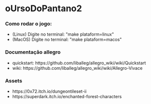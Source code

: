 # oUrsoDoPantano2

<h3>Como rodar o jogo: </h3>
<ul>
  <li>(Linux) Digite no terminal:  "make plataform=linux"</li>
  <li>(MacOS) Digite no terminal:  "make plataform=macos"</li>
</ul>




<h3>Documentação allegro</h3>
<ul>
  <li>quickstart: https://github.com/liballeg/allegro_wiki/wiki/Quickstart</li>
  <li>wiki: https://github.com/liballeg/allegro_wiki/wiki/Allegro-Vivace</li>
</ul>

<h3>Assets</h3>
<ul>
  <li>https://0x72.itch.io/dungeontileset-ii</li>
  <li>https://superdark.itch.io/enchanted-forest-characters</li>
</ul>
